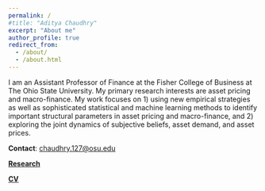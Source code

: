 ```yaml
---
permalink: /
#title: "Aditya Chaudhry"
excerpt: "About me"
author_profile: true
redirect_from: 
  - /about/
  - /about.html
---
```


I am an Assistant Professor of Finance at the Fisher College of Business at The Ohio State University. My primary research interests are asset pricing and macro-finance. My work focuses on 1) using new empirical strategies as well as sophisticated statistical and machine learning methods to identify important structural parameters in asset pricing and macro-finance, and 2) exploring the joint dynamics of subjective beliefs, asset demand, and asset prices.

 
**Contact**: chaudhry.127@osu.edu

<!-- **Research Interests**: Asset Pricing, Macro-Finance -->

[**Research**](https://lifulin.github.io/research/)

[**CV**](../files/Aditya_Chaudhry_CV.pdf)
